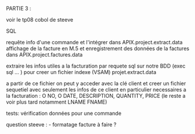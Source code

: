 PARTIE 3 :
    
voir le tp08 cobol de steeve

SQL

requête info d'une commande et l'intégrer dans 
APIX.project.extract.data
affichage de la facture en M.5
et enregistrement des données de la factures dans
APIX.project.factures.data


extraire les infos utiles a la facturation par requete sql sur notre BDD (exec sql ... ) pour creer un fichier indexe (VSAM) projet.extract.data 

a partir de ce fichier on peut y acceder avec la clé client et creer un fichier sequetiel avec seulement les infos de ce client en particulier necessaires a la facturation : O NO, O DATE, DESCRIPTION, QUANTITY, PRICE (le reste a voir plus tard notamment LNAME FNAME)


tests: vérification données pour une commande


question steeve :
    - formatage facture à faire ?

